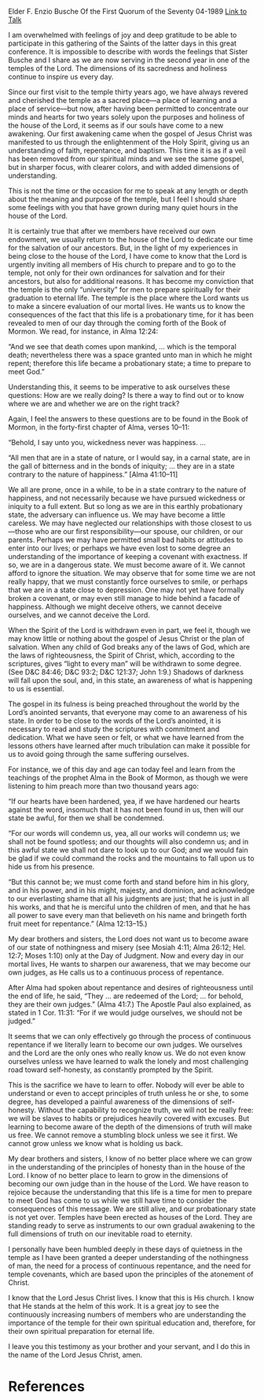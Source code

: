 Elder F. Enzio Busche
Of the First Quorum of the Seventy
04-1989
[Link to Talk](https://www.churchofjesuschrist.org/study/general-conference/1989/04/university-for-eternal-life?lang=eng)

I am overwhelmed with feelings of joy and deep gratitude to be able to participate in this gathering of the Saints of the latter days in this great conference. It is impossible to describe with words the feelings that Sister Busche and I share as we are now serving in the second year in one of the temples of the Lord. The dimensions of its sacredness and holiness continue to inspire us every day.

Since our first visit to the temple thirty years ago, we have always revered and cherished the temple as a sacred place—a place of learning and a place of service—but now, after having been permitted to concentrate our minds and hearts for two years solely upon the purposes and holiness of the house of the Lord, it seems as if our souls have come to a new awakening. Our first awakening came when the gospel of Jesus Christ was manifested to us through the enlightenment of the Holy Spirit, giving us an understanding of faith, repentance, and baptism. This time it is as if a veil has been removed from our spiritual minds and we see the same gospel, but in sharper focus, with clearer colors, and with added dimensions of understanding.

This is not the time or the occasion for me to speak at any length or depth about the meaning and purpose of the temple, but I feel I should share some feelings with you that have grown during many quiet hours in the house of the Lord.

It is certainly true that after we members have received our own endowment, we usually return to the house of the Lord to dedicate our time for the salvation of our ancestors. But, in the light of my experiences in being close to the house of the Lord, I have come to know that the Lord is urgently inviting all members of His church to prepare and to go to the temple, not only for their own ordinances for salvation and for their ancestors, but also for additional reasons. It has become my conviction that the temple is the only “university” for men to prepare spiritually for their graduation to eternal life. The temple is the place where the Lord wants us to make a sincere evaluation of our mortal lives. He wants us to know the consequences of the fact that this life is a probationary time, for it has been revealed to men of our day through the coming forth of the Book of Mormon. We read, for instance, in Alma 12:24:

“And we see that death comes upon mankind, … which is the temporal death; nevertheless there was a space granted unto man in which he might repent; therefore this life became a probationary state; a time to prepare to meet God.”

Understanding this, it seems to be imperative to ask ourselves these questions: How are we really doing? Is there a way to find out or to know where we are and whether we are on the right track?

Again, I feel the answers to these questions are to be found in the Book of Mormon, in the forty-first chapter of Alma, verses 10–11:

“Behold, I say unto you, wickedness never was happiness. …

“All men that are in a state of nature, or I would say, in a carnal state, are in the gall of bitterness and in the bonds of iniquity; … they are in a state contrary to the nature of happiness.” [Alma 41:10–11]

We all are prone, once in a while, to be in a state contrary to the nature of happiness, and not necessarily because we have pursued wickedness or iniquity to a full extent. But so long as we are in this earthly probationary state, the adversary can influence us. We may have become a little careless. We may have neglected our relationships with those closest to us—those who are our first responsibility—our spouse, our children, or our parents. Perhaps we may have permitted small bad habits or attitudes to enter into our lives; or perhaps we have even lost to some degree an understanding of the importance of keeping a covenant with exactness. If so, we are in a dangerous state. We must become aware of it. We cannot afford to ignore the situation. We may observe that for some time we are not really happy, that we must constantly force ourselves to smile, or perhaps that we are in a state close to depression. One may not yet have formally broken a covenant, or may even still manage to hide behind a facade of happiness. Although we might deceive others, we cannot deceive ourselves, and we cannot deceive the Lord.

When the Spirit of the Lord is withdrawn even in part, we feel it, though we may know little or nothing about the gospel of Jesus Christ or the plan of salvation. When any child of God breaks any of the laws of God, which are the laws of righteousness, the Spirit of Christ, which, according to the scriptures, gives “light to every man” will be withdrawn to some degree. (See D&C 84:46; D&C 93:2; D&C 121:37; John 1:9.) Shadows of darkness will fall upon the soul, and, in this state, an awareness of what is happening to us is essential.

The gospel in its fulness is being preached throughout the world by the Lord’s anointed servants, that everyone may come to an awareness of his state. In order to be close to the words of the Lord’s anointed, it is necessary to read and study the scriptures with commitment and dedication. What we have seen or felt, or what we have learned from the lessons others have learned after much tribulation can make it possible for us to avoid going through the same suffering ourselves.

For instance, we of this day and age can today feel and learn from the teachings of the prophet Alma in the Book of Mormon, as though we were listening to him preach more than two thousand years ago:

“If our hearts have been hardened, yea, if we have hardened our hearts against the word, insomuch that it has not been found in us, then will our state be awful, for then we shall be condemned.

“For our words will condemn us, yea, all our works will condemn us; we shall not be found spotless; and our thoughts will also condemn us; and in this awful state we shall not dare to look up to our God; and we would fain be glad if we could command the rocks and the mountains to fall upon us to hide us from his presence.

“But this cannot be; we must come forth and stand before him in his glory, and in his power, and in his might, majesty, and dominion, and acknowledge to our everlasting shame that all his judgments are just; that he is just in all his works, and that he is merciful unto the children of men, and that he has all power to save every man that believeth on his name and bringeth forth fruit meet for repentance.” (Alma 12:13–15.)

My dear brothers and sisters, the Lord does not want us to become aware of our state of nothingness and misery (see Mosiah 4:11; Alma 26:12; Hel. 12:7; Moses 1:10) only at the Day of Judgment. Now and every day in our mortal lives, He wants to sharpen our awareness, that we may become our own judges, as He calls us to a continuous process of repentance.

After Alma had spoken about repentance and desires of righteousness until the end of life, he said, “They … are redeemed of the Lord; … for behold, they are their own judges.” (Alma 41:7.) The Apostle Paul also explained, as stated in 1 Cor. 11:31: “For if we would judge ourselves, we should not be judged.”

It seems that we can only effectively go through the process of continuous repentance if we literally learn to become our own judges. We ourselves and the Lord are the only ones who really know us. We do not even know ourselves unless we have learned to walk the lonely and most challenging road toward self-honesty, as constantly prompted by the Spirit.

This is the sacrifice we have to learn to offer. Nobody will ever be able to understand or even to accept principles of truth unless he or she, to some degree, has developed a painful awareness of the dimensions of self-honesty. Without the capability to recognize truth, we will not be really free: we will be slaves to habits or prejudices heavily covered with excuses. But learning to become aware of the depth of the dimensions of truth will make us free. We cannot remove a stumbling block unless we see it first. We cannot grow unless we know what is holding us back.

My dear brothers and sisters, I know of no better place where we can grow in the understanding of the principles of honesty than in the house of the Lord. I know of no better place to learn to grow in the dimensions of becoming our own judge than in the house of the Lord. We have reason to rejoice because the understanding that this life is a time for men to prepare to meet God has come to us while we still have time to consider the consequences of this message. We are still alive, and our probationary state is not yet over. Temples have been erected as houses of the Lord. They are standing ready to serve as instruments to our own gradual awakening to the full dimensions of truth on our inevitable road to eternity.

I personally have been humbled deeply in these days of quietness in the temple as I have been granted a deeper understanding of the nothingness of man, the need for a process of continuous repentance, and the need for temple covenants, which are based upon the principles of the atonement of Christ.

I know that the Lord Jesus Christ lives. I know that this is His church. I know that He stands at the helm of this work. It is a great joy to see the continuously increasing numbers of members who are understanding the importance of the temple for their own spiritual education and, therefore, for their own spiritual preparation for eternal life.

I leave you this testimony as your brother and your servant, and I do this in the name of the Lord Jesus Christ, amen.

# References
